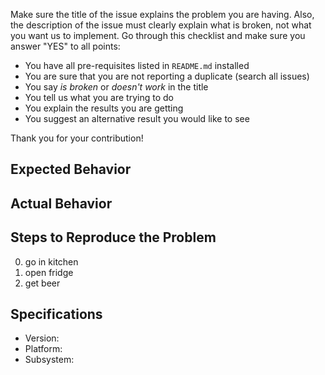 Make sure the title of the issue explains the problem you are having. Also, the description of the issue must clearly explain what is broken, not what you want us to implement. Go through this checklist and make sure you answer "YES" to all points:

  - You have all pre-requisites listed in `README.md` installed
  - You are sure that you are not reporting a duplicate (search all issues)
  - You say *is broken* or *doesn't work* in the title
  - You tell us what you are trying to do
  - You explain the results you are getting
  - You suggest an alternative result you would like to see

Thank you for your contribution!


## Expected Behavior


## Actual Behavior


## Steps to Reproduce the Problem

  0. go in kitchen
  0. open fridge
  0. get beer

## Specifications

  - Version: 
  - Platform: 
  - Subsystem: 

